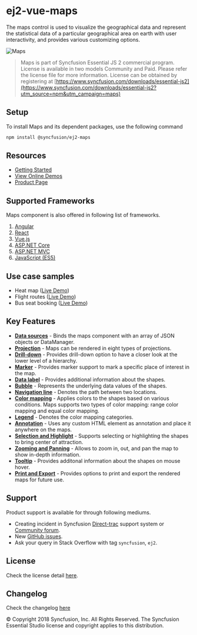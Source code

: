# ej2-vue-maps

The maps control is used to visualize the geographical data and represent the statistical data of a particular geographical area on earth with user interactivity, and provides various customizing options. 

![Maps](https://ej2.syncfusion.com/products/images/maps/readme.gif)

> Maps is part of Syncfusion Essential JS 2 commercial program. License is available in two models Community and Paid. Please refer the license file for more information. License can be obtained by registering at [https://www.syncfusion.com/downloads/essential-js2](https://www.syncfusion.com/downloads/essential-js2?utm_source=npm&utm_campaign=maps)

## Setup

To install Maps and its dependent packages, use the following command

```sh
npm install @syncfusion/ej2-maps
```

## Resources

* [Getting Started](https://ej2.syncfusion.com/vue/documentation/maps/getting-started.html)
* [View Online Demos](https://ej2.syncfusion.com/vue/demos/#/material/maps/default.html)
* [Product Page](https://www.syncfusion.com/products/javascript/maps)

## Supported Frameworks

Maps component is also offered in following list of frameworks.

1. [Angular](https://www.npmjs.com/package/@syncfusion/ej2-ng-maps?utm_source=npm&utm_campaign=maps)
2. [React](https://www.npmjs.com/package/@syncfusion/ej2-react-maps?utm_source=npm&utm_campaign=maps)
3. [Vue.js](https://www.npmjs.com/package/@syncfusion/ej2-vue-maps?utm_source=npm&utm_campaign=maps)
4. [ASP.NET Core](https://aspdotnetcore.syncfusion.com/Maps/Default#/material)
5. [ASP.NET MVC](https://aspnetmvc.syncfusion.com/Maps/Default#/material)
6. [JavaScript (ES5)](https://www.syncfusion.com/products/javascript/maps)

## Use case samples

* Heat map ([Live Demo](https://ej2.syncfusion.com/vue/demos/#/material/maps/heatmap.html))
* Flight routes ([Live Demo](https://ej2.syncfusion.com/vue/demos/#/material/maps/curvedlines.html))
* Bus seat booking ([Live Demo](https://ej2.syncfusion.com/vue/demos/#/material/maps/seatSelection.html))

## Key Features

* [**Data sources**](https://ej2.syncfusion.com/vue/demos/#/material/maps/default.html) - Binds the maps component with an array of JSON objects or DataManager.
* [**Projection**](https://ej2.syncfusion.com/vue/demos/#/material/maps/projection.html) - Maps can be rendered in eight types of projections.
* [**Drill-down**](https://ej2.syncfusion.com/vue/demos/#/material/maps/drilldown.html) - Provides drill-down option to have a closer look at the lower level of a hierarchy.
* [**Marker**](https://ej2.syncfusion.com/vue/demos/#/material/maps/marker.html) - Provides marker support to mark a specific place of interest in the map.
* [**Data label**](https://ej2.syncfusion.com/vue/demos/#/material/maps/datalabel.html) - Provides additional information about the shapes.
* [**Bubble**](https://ej2.syncfusion.com/vue/demos/#/material/maps/bubble.html) - Represents the underlying data values of the shapes.
* [**Navigation line**](https://ej2.syncfusion.com/vue/demos/#/material/maps/lineapeninsular.html) - Denotes the path between two locations.
* [**Color mapping**](https://ej2.syncfusion.com/vue/demos/#/material/maps/datalabel.html) - Applies colors to the shapes based on various conditions. Maps supports two types of color mapping: range color mapping and equal color mapping.
* [**Legend**](https://ej2.syncfusion.com/vue/demos/#/material/maps/legend.html) - Denotes the color mapping categories.
* [**Annotation**](https://ej2.syncfusion.com/vue/demos/#/material/maps/annotation.html) - Uses any custom HTML element as annotation and place it anywhere on the maps.
* [**Selection and Highlight**](https://ej2.syncfusion.com/vue/demos/#/material/maps/selection.html) - Supports selecting or highlighting the shapes to bring center of attraction.
* [**Zooming and Panning**](https://ej2.syncfusion.com/vue/demos/#/material/maps/zooming.html) - Allows to zoom in, out, and pan the map to show in-depth information.
* [**Tooltip**](https://ej2.syncfusion.com/vue/demos/#/material/maps/tooltip.html) - Provides additonal information about the shapes on mouse hover.
* [**Print and Export**](https://ej2.syncfusion.com/vue/demos/#/material/maps/print.html) - Provides options to print and export the rendered maps for future use.

## Support

Product support is available for through following mediums.

* Creating incident in Syncfusion [Direct-trac](https://www.syncfusion.com/support/directtrac/incidents?utm_source=npm&utm_campaign=maps) support system or [Community forum](https://www.syncfusion.com/forums/essential-js2?utm_source=npm&utm_campaign=maps).
* New [GitHub issues](https://github.com/syncfusion/ej2-vue-ui-components/issues).
* Ask your query in Stack Overflow with tag `syncfusion`, `ej2`.

## License

Check the license detail [here](https://github.com/syncfusion/ej2-vue-ui-components/blob/master/license?utm_source=npm&utm_campaign=maps).

## Changelog

Check the changelog [here](https://github.com/syncfusion/ej2-vue-ui-components/blob/master/components/maps/CHANGELOG.mdutm_source=npm&utm_campaign=maps)

© Copyright 2018 Syncfusion, Inc. All Rights Reserved. The Syncfusion Essential Studio license and copyright applies to this distribution.
